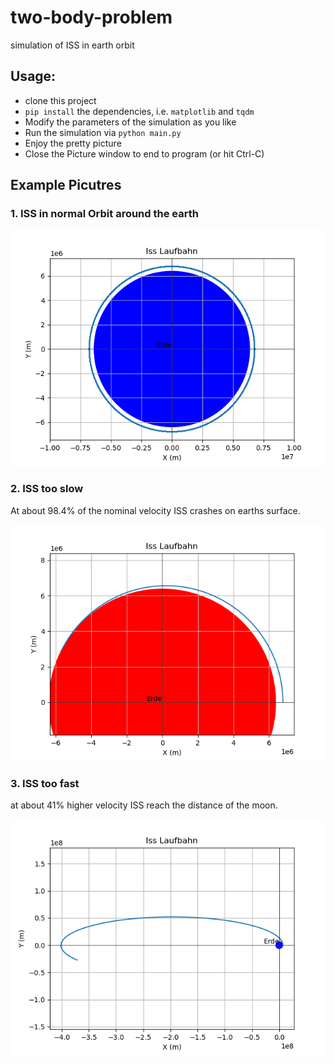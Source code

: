# two-body-problem
simulation of ISS in earth orbit 

## Usage:

 - clone this project
 - `pip install` the dependencies, i.e. `matplotlib` and `tqdm` 
 - Modify the parameters of the simulation as you like
 - Run the simulation via `python main.py` 
 - Enjoy the pretty picture
 - Close the Picture window to end to program (or hit Ctrl-C)

## Example Picutres

### 1. ISS in normal Orbit around the earth

![normal ISS orbit](docs/ISS_Orbit_normal.png)

### 2. ISS too slow

At about 98.4% of the nominal velocity ISS crashes on earths surface.

![normal ISS orbit](docs/ISS_Orbit_zu_langsam.png)

### 3. ISS too fast

at about 41% higher velocity ISS reach the distance of the moon.

![normal ISS orbit](docs/ISS_Orbit_zu_schnell.png)
        
        
        
